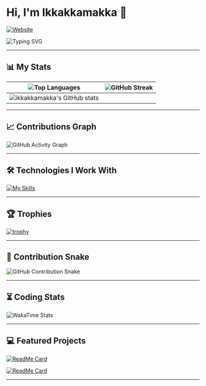 # Hi, I'm Ikkakkamakka 👋

[![Website](https://img.shields.io/badge/Website-blue?style=flat-square&logo=google-chrome)](https://erictessers.com)

![Typing SVG](https://readme-typing-svg.herokuapp.com?color=F7CACA&lines=Welcome+to+my+GitHub+profile!;I'm+a+passionate+developer!)

---

## 📊 My Stats

| ![Top Languages](https://github-readme-stats.vercel.app/api/top-langs/?username=ikkakkamakka&langs_count=10&layout=compact&theme=dark) | ![GitHub Streak](https://github-readme-streak-stats.herokuapp.com/?user=ikkakkamakka&theme=dark) |
| --- | --- |
| ![ikkakkamakka's GitHub stats](https://github-readme-stats.vercel.app/api?username=ikkakkamakka&show=reviews,discussions_started,discussions_answered,prs_merged,prs_merged_percentage&show_icons=true&theme=ambient_gradient&count_private=true) |

---

## 📈 Contributions Graph

![GitHub Activity Graph](https://github-readme-activity-graph.vercel.app/graph?username=ikkakkamakka&theme=react-dark)

---

## 🛠️ Technologies I Work With

[![My Skills](https://skillicons.dev/icons?i=javascript,typescript,html,css,react,nodejs,vue,mysql,mongodb,aws,git,docker,python&theme=dark)](https://skillicons.dev)

---

## 🏆 Trophies
[![trophy](https://github-profile-trophy.vercel.app/?username=ikkakkamakka&theme=onedark)](https://github.com/ryo-ma/github-profile-trophy)

---

## 🐍 Contribution Snake

![GitHub Contribution Snake](https://github.com/ikkakkamakka/ikkakkamakka/blob/output/github-contribution-grid-snake.svg)

---

## ⏳ Coding Stats
![WakaTime Stats](https://github-readme-stats.vercel.app/api/wakatime?username=ikkakkamakka&theme=dark)

---

## 💻 Featured Projects

[![ReadMe Card](https://github-readme-stats.vercel.app/api/pin/?username=ikkakkamakka&repo=your-repo&theme=dark)](https://github.com/ikkakkamakka/your-repo)

[![ReadMe Card](https://github-readme-stats.vercel.app/api/pin/?username=ikkakkamakka&repo=another-repo&theme=dark)](https://github.com/ikkakkamakka/another-repo)

---

